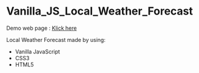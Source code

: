 # Vanilla_JS_Local_Weather_Forecast

Demo web page : [Klick here](https://matetuh.github.io/Vanilla_JS_Local_Weather_Forecast/)

Local Weather Forecast made by using:
- Vanilla JavaScript
- CSS3
- HTML5